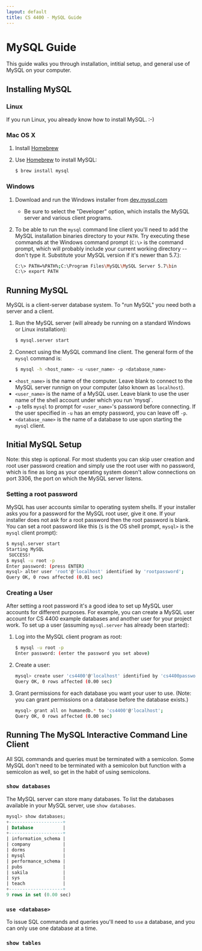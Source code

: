 ```yaml
---
layout: default
title: CS 4400 - MySQL Guide
---
```


# MySQL Guide

This guide walks you through installation, intitial setup, and general use of MySQL on your computer.

## Installing MySQL

### Linux

If you run Linux, you already know how to install MySQL. :-)

### Mac OS X

1. Install [Homebrew](http://brew.sh/)
2. Use [Homebrew](http://brew.sh/) to install MySQL:

    ```bash
    $ brew install mysql
    ```

### Windows

1. Download and run the Windows installer from [dev.mysql.com](https://dev.mysql.com/downloads/installer/)

    - Be sure to select the "Developer" option, which installs the MySQL server and various client programs.

2. To be able to run the `mysql` command line client you'll need to add the MySQL installation binaries directory to your `PATH`. Try executing these commands at the Windows command prompt (`C:\>` is the command prompt, which will probably include your current working directory -- don't type it. Substitute your MySQL version if it's newer than 5.7.):

    ```sh
    C:\> PATH=%PATH%;C:\Program Files\MySQL\MySQL Server 5.7\bin
    C:\> export PATH
    ```




## Running MySQL

MySQL is a client-server database system. To "run MySQL" you need both a server and a client.

1. Run the MySQL server (will already be running on a standard Windows or Linux installation):

    ```bash
    $ mysql.server start
    ```

2. Connect using the MySQL command line client. The general form of the `mysql` command is:

    ```bash
    $ mysql -h <host_name> -u <user_name> -p <database_name>
    ```

- `<host_name>` is the name of the computer. Leave blank to connect to the MySQL server runnign on your computer (also known as `localhost`).
- `<user_name>` is the name of a MySQL user. Leave blank to use the user name of the shell account under which you run 'mysql`.
- `-p` tells `mysql` to prompt for `<user_name>`'s password before connecting. If the user specified in `-u` has an empty password, you can leave off `-p`.
- `<database_name>` is the name of a database to use upon starting the `mysql` client.


## Initial MySQL Setup

Note: this step is optional. For most students you can skip user creation and root user password creation and simply use the root user with no password, which is fine as long as your operating system doesn't allow connections on port 3306, the port on which the MySQL server listens.

### Setting a root password

MySQL has user accounts similar to operating system shells. If your installer asks you for a password for the MySQL root user, give it one. If your installer does not ask for a root password then the root password is blank. You can set a root password like this (`$` is the OS shell prompt, `mysql>` is the `mysql` client prompt):

```bash
$ mysql.server start
Starting MySQL
 SUCCESS!
$ mysql -u root -p
Enter password: (press ENTER)
mysql> alter user 'root'@'localhost' identified by 'rootpassword';
Query OK, 0 rows affected (0.01 sec)

```

### Creating a User

After setting a root password it's a good idea to set up MySQL user accounts for different purposes. For example, you can create a MySQL user account for CS 4400 example databases and another user for your project work. To set up a user (assuming `mysql.server` has already been started):

1. Log into the MySQL client program as root:

    ```bash
    $ mysql -u root -p
    Enter password: (enter the password you set above)
    ```

2. Create a user:

    ```bash
    mysql> create user 'cs4400'@'localhost' identified by 'cs4400password';
    Query OK, 0 rows affected (0.00 sec)
    ```

3. Grant permissions for each database you want your user to use. (Note: you can grant permissions on a database before the database exists.)

    ```bash
    mysql> grant all on humanedb.* to 'cs4400'@'localhost';
    Query OK, 0 rows affected (0.00 sec)
    ```

## Running The MySQL Interactive Command Line Client

All SQL commands and queries must be terminated with a semicolon. Some MySQL don't need to be terminated with a semicolon but function with a semicolon as well, so get in the habit of using semicolons.

### `show databases`

The MySQL server can store many databases. To list the databases available in your MySQL server, use `show databases`.

```sql
mysql> show databases;
+--------------------+
| Database           |
+--------------------+
| information_schema |
| company            |
| dorms              |
| mysql              |
| performance_schema |
| pubs               |
| sakila             |
| sys                |
| teach              |
+--------------------+
9 rows in set (0.00 sec)
```

### `use <database>`

To issue SQL commands and queries you'll need to `use` a database, and you can only use one database at a time.


### `show tables`
